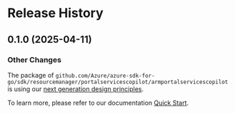 # Release History

## 0.1.0 (2025-04-11)
### Other Changes

The package of `github.com/Azure/azure-sdk-for-go/sdk/resourcemanager/portalservicescopilot/armportalservicescopilot` is using our [next generation design principles](https://azure.github.io/azure-sdk/general_introduction.html).

To learn more, please refer to our documentation [Quick Start](https://aka.ms/azsdk/go/mgmt).
